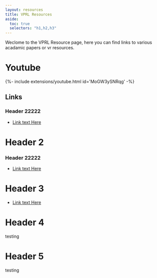 ```yaml
---
layout: resources
title: VPRL Resources
aside:
  toc: true
  selectors: "h1,h2,h3"
---
```


Weclome to the VPRL Resource page, here you can find links to various acadamic papers or vr resources.

# Youtube

<!-- THis is a youtube example -->
<div class="embed-container">{%- include extensions/youtube.html id='MoGW3ySNRqg' -%}</div>

## Links

### Header 22222


- [Link text Here](https://link-url-here.org)

# Header 2

### Header 22222

- [Link text Here](https://link-url-here.org)

# Header 3

- [Link text Here](https://link-url-here.org)

# Header 4

testing

# Header 5

testing